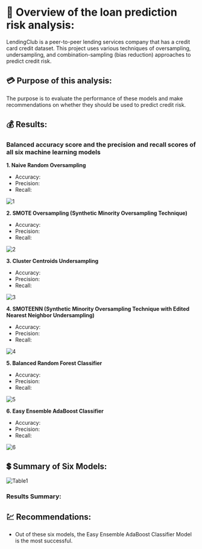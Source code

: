 # :money_with_wings: Overview of the loan prediction risk analysis:
LendingClub is a peer-to-peer lending services company that has a credit card credit dataset.  This project uses various techniques of oversampling, undersampling, and combination-sampling (bias reduction) approaches to predict credit risk.  

## :credit_card: Purpose of this analysis:
The purpose is to evaluate the performance of these models and make recommendations on whether they should be used to predict credit risk.

## :moneybag: Results:

### Balanced accuracy score and the precision and recall scores of all six machine learning models

**1. Naive Random Oversampling**
- Accuracy:
- Precision:
- Recall:

![1](https://github.com/Super-Manda/Credit-Risk/blob/main/Images/1Naive_Random_Oversampling.png)



**2. SMOTE Oversampling (Synthetic Minority Oversampling Technique)**
- Accuracy:
- Precision:
- Recall:

![2](https://github.com/Super-Manda/Credit-Risk/blob/main/Images/2Smote_Oversampling.png)



**3. Cluster Centroids Undersampling**
- Accuracy:
- Precision:
- Recall:

![3](https://github.com/Super-Manda/Credit-Risk/blob/main/Images/3Cluster_Centroids.png)



**4. SMOTEENN (Synthetic Minority Oversampling Technique with Edited Nearest Neighbor Undersampling)**
- Accuracy:
- Precision:
- Recall:

![4](https://github.com/Super-Manda/Credit-Risk/blob/main/Images/4SMOTEENN.png)


**5. Balanced Random Forest Classifier**
- Accuracy:
- Precision:
- Recall:

![5](https://github.com/Super-Manda/Credit-Risk/blob/main/Images/5Balanced_Random_Forest_Classifier.png)


**6. Easy Ensemble AdaBoost Classifier**
- Accuracy:
- Precision:
- Recall:

![6](https://github.com/Super-Manda/Credit-Risk/blob/main/Images/6Easy_Ensemble_AdaBoost_Classifier.png)


## :heavy_dollar_sign: Summary of Six Models:
![Table1](https://github.com/Super-Manda/Credit-Risk/blob/main/Images/Table1.png)

### Results Summary:

## :chart: Recommendations:
- Out of these six models, the Easy Ensemble AdaBoost Classifier Model is the most successful.
